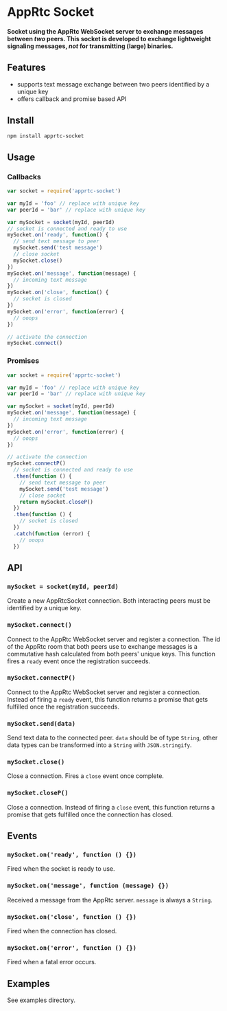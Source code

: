 # AppRtc Socket

#### Socket using the AppRtc WebSocket server to exchange messages between *two* peers. This socket is developed to exchange lightweight signaling messages, *not* for transmitting (large) binaries.

## Features

- supports text message exchange between two peers identified by a unique key
- offers callback and promise based API

## Install

```
npm install apprtc-socket
```

## Usage

### Callbacks

```js
var socket = require('apprtc-socket')

var myId = 'foo' // replace with unique key
var peerId = 'bar' // replace with unique key

var mySocket = socket(myId, peerId)
// socket is connected and ready to use
mySocket.on('ready', function() {
  // send text message to peer
  mySocket.send('test message')
  // close socket
  mySocket.close()
})
mySocket.on('message', function(message) {
  // incoming text message
})
mySocket.on('close', function() {
  // socket is closed
})
mySocket.on('error', function(error) {
  // ooops
})

// activate the connection
mySocket.connect()
```

### Promises

```js
var socket = require('apprtc-socket')

var myId = 'foo' // replace with unique key
var peerId = 'bar' // replace with unique key

var mySocket = socket(myId, peerId)
mySocket.on('message', function(message) {
  // incoming text message
})
mySocket.on('error', function(error) {
  // ooops
})

// activate the connection
mySocket.connectP()
  // socket is connected and ready to use
  .then(function () {
    // send text message to peer
    mySocket.send('test message')
    // close socket
    return mySocket.closeP()
  })
  .then(function () {
    // socket is closed
  })
  .catch(function (error) {
    // ooops
  })
```

## API

### `mySocket = socket(myId, peerId)`

Create a new AppRtcSocket connection. Both interacting peers must be identified by a unique key.

### `mySocket.connect()`

Connect to the AppRtc WebSocket server and register a connection. The id of the AppRtc room that both peers use to exchange messages is a commutative hash calculated from both peers' unique keys. This function fires a `ready` event once the registration succeeds.

### `mySocket.connectP()`

Connect to the AppRtc WebSocket server and register a connection. Instead of firing a `ready` event, this function returns a promise that gets fulfilled once the registration succeeds.

### `mySocket.send(data)`

Send text data to the connected peer. `data` should be of type
`String`, other data types can be transformed into a `String` with `JSON.stringify`.

### `mySocket.close()`

Close a connection. Fires a `close` event once complete.

### `mySocket.closeP()`

Close a connection. Instead of firing a `close` event, this function returns a promise that gets fulfilled once the connection has closed.

## Events

### `mySocket.on('ready', function () {})`

Fired when the socket is ready to use.

### `mySocket.on('message', function (message) {})`

Received a message from the AppRtc server. `message` is always a `String`.

### `mySocket.on('close', function () {})`   

Fired when the connection has closed.   

### `mySocket.on('error', function () {})`

Fired when a fatal error occurs.     

## Examples

See examples directory.
